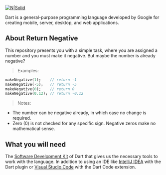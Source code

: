 [![N|Solid](https://miro.medium.com/1*Q-nb6ZkYROMLvmNCVxvC-A.png)](https://medium.com/@mamani-xyz)

Dart is a general-purpose programming language developed by Google for creating mobile, server, desktop, and web applications.

## About Return Negative

This repository presents you with a simple task, where you are assigned a number and you must make it negative. But maybe the number is already negative?

> Examples:

```dart
makeNegative(1);    // return -1
makeNegative(-5);   // return -5
makeNegative(0);    // return 0
makeNegative(0.12); // return -0.12
```

> Notes:
- The number can be negative already, in which case no change is required.
- Zero (0) is not checked for any specific sign. Negative zeros make no mathematical sense.

## What you will need

The [Software Development Kit](https://dart.dev/get-dart) of Dart that gives us the necessary tools to work with the language. In addition to using an IDE like [IntelliJ IDEA](https://www.jetbrains.com/idea/) with the Dart plugin or  [Visual Studio Code](https://code.visualstudio.com/) with the Dart Code extension.
